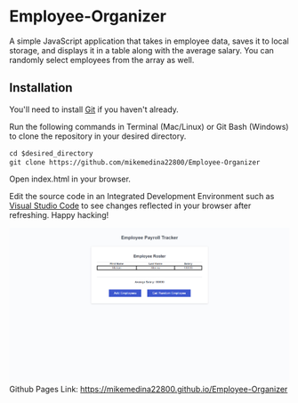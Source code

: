 # Employee-Organizer
A simple JavaScript application that takes in employee data, saves it to local storage, and displays it in a table along with the average salary. You can randomly select employees from the array as well.

## Installation

You'll need to install [Git](https://git-scm.com/downloads) if you haven't already.

Run the following commands in Terminal (Mac/Linux) or Git Bash (Windows) to clone the repository in your desired directory.
```
cd $desired_directory
git clone https://github.com/mikemedina22800/Employee-Organizer
```
Open index.html in your browser.

Edit the source code in an Integrated Development Environment such as [Visual Studio Code](https://code.visualstudio.com/) to see changes reflected in your browser after refreshing. Happy hacking!

![](./public/screenshot.png)
Github Pages Link: https://mikemedina22800.github.io/Employee-Organizer



